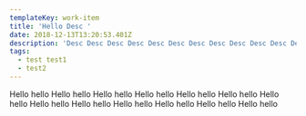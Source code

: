 ```yaml
---
templateKey: work-item
title: 'Hello Desc '
date: 2018-12-13T13:20:53.401Z
description: 'Desc Desc Desc Desc Desc Desc Desc Desc Desc Desc Desc Desc Desc Desc '
tags:
  - test test1
  - test2
---
```

Hello hello Hello hello Hello hello Hello hello Hello hello Hello hello Hello hello Hello hello Hello hello Hello hello Hello hello Hello hello Hello hello

